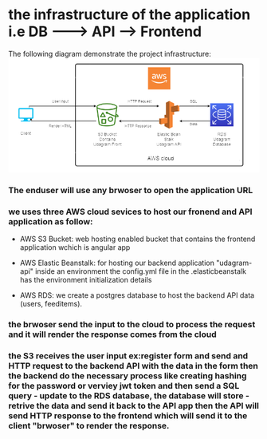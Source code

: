 # the infrastructure of the application i.e DB ---> API --> Frontend
The following diagram demonstrate the project infrastructure:
![the infrastructure of the application](1.png)<br>


 ### The enduser will use any brwoser to open the application URL

 ### we uses three AWS cloud sevices to host our fronend and API application as follow:

 - AWS S3 Bucket: web hosting enabled bucket that contains the frontend application wchich is angular app

 - AWS Elastic Beanstalk: for hosting our backend application "udagram-api" inside an environment the config.yml file in the .elasticbeanstalk has the environment initialization details

 - AWS RDS: we create a postgres database to host the backend API data (users, feeditems).

 ### the brwoser send the input to the cloud to process the request and it will render the response comes from the cloud

 ### the S3 receives the user input ex:register form and send and HTTP request to the backend API with the data in the form then the backend do the necessary process like creating hashing for the password or verviey jwt token and then send a SQL query - update to the RDS database, the database will store - retrive the data and send it back to the API app then the API will send HTTP response to the frontend which will send it to the client "brwoser" to render the response.

